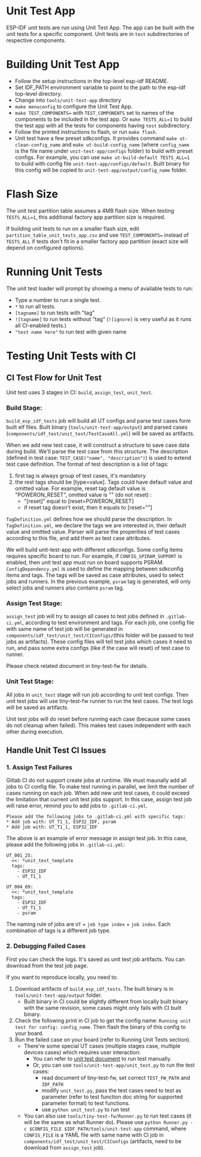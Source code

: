 # Unit Test App

ESP-IDF unit tests are run using Unit Test App. The app can be built with the unit tests for a specific component. Unit tests are in `test` subdirectories of respective components.

# Building Unit Test App

* Follow the setup instructions in the top-level esp-idf README.
* Set IDF_PATH environment variable to point to the path to the esp-idf top-level directory.
* Change into `tools/unit-test-app` directory
* `make menuconfig` to configure the Unit Test App.
* `make TEST_COMPONENTS=` with `TEST_COMPONENTS` set to names of the components to be included in the test app. Or `make TESTS_ALL=1` to build the test app with all the tests for components having `test` subdirectory.
* Follow the printed instructions to flash, or run `make flash`.
* Unit test have a few preset sdkconfigs. It provides command `make ut-clean-config_name` and `make ut-build-config_name` (where `config_name` is the file name under `unit-test-app/configs` folder) to build with preset configs. For example, you can use `make ut-build-default TESTS_ALL=1` to build with config file `unit-test-app/configs/default`. Built binary for this config will be copied to `unit-test-app/output/config_name` folder.

# Flash Size

The unit test partition table assumes a 4MB flash size. When testing `TESTS_ALL=1`, this additional factory app partition size is required.

If building unit tests to run on a smaller flash size, edit `partition_table_unit_tests_app.csv` and use `TEST_COMPONENTS=` instead of `TESTS_ALL` if tests don't fit in a smaller factory app partition (exact size will depend on configured options).

# Running Unit Tests

The unit test loader will prompt by showing a menu of available tests to run:

* Type a number to run a single test.
* `*` to run all tests.
* `[tagname]` to run tests with "tag"
* `![tagname]` to run tests without "tag" (`![ignore]` is very useful as it runs all CI-enabled tests.)
* `"test name here"` to run test with given name

# Testing Unit Tests with CI

## CI Test Flow for Unit Test

Unit test uses 3 stages in CI: `build`, `assign_test`, `unit_test`.

### Build Stage:

`build_esp_idf_tests` job will build all UT configs and parse test cases form built elf files. Built binary (`tools/unit-test-app/output`) and parsed cases (`components/idf_test/unit_test/TestCaseAll.yml`) will be saved as artifacts.

When we add new test case, it will construct a structure to save case data during build. We'll parse the test case from this structure. The description (defined in test case: `TEST_CASE("name", "description")`) is used to extend test case definition. The format of test description is a list of tags:

1. first tag is always group of test cases, it's mandatory
2. the rest tags should be [type=value]. Tags could have default value and omitted value. For example, reset tag default value is "POWERON_RESET", omitted value is "" (do not reset) :
    * "[reset]" equal to [reset=POWERON_RESET]
    * if reset tag doesn't exist, then it equals to [reset=""]

`TagDefinition.yml` defines how we should parse the description. In `TagDefinition.yml`, we declare the tags we are interested in, their default value and omitted value. Parser will parse the properities of test cases according to this file, and add them as test case attributes.

We will build unit-test-app with different sdkconfigs. Some config items requires specific board to run. For example, if `CONFIG_SPIRAM_SUPPORT` is enabled, then unit test app must run on board supports PSRAM. `ConfigDependency.yml` is used to define the mapping between sdkconfig items and tags. The tags will be saved as case attributes, used to select jobs and runners. In the previous example, `psram` tag is generated, will only select jobs and runners also contains `psram` tag.

### Assign Test Stage:

`assign_test` job will try to assign all cases to test jobs defined in `.gitlab-ci.yml`, according to test environment and tags. For each job, one config file with same name of test job will be generated in `components/idf_test/unit_test/CIConfigs/`(this folder will be passed to test jobs as artifacts). These config files will tell test jobs which cases it need to run, and pass some extra configs (like if the case will reset) of test case to runner.

Please check related document in tiny-test-fw for details.

### Unit Test Stage:

All jobs in `unit_test` stage will run job according to unit test configs. Then unit test jobs will use tiny-test-fw runner to run the test cases. The test logs will be saved as artifacts.

Unit test jobs will do reset before running each case (because some cases do not cleanup when failed). This makes test cases independent with each other during execution.

## Handle Unit Test CI Issues

### 1. Assign Test Failures

Gitlab CI do not support create jobs at runtime. We must maunally add all jobs to CI config file. To make test running in parallel, we limit the number of cases running on each job. When add new unit test cases, it could exceed the limitation that current unit test jobs support. In this case, assign test job will raise error, remind you to add jobs to `.gitlab-ci.yml`.

```
Please add the following jobs to .gitlab-ci.yml with specific tags:
* Add job with: UT_T1_1, ESP32_IDF, psram
* Add job with: UT_T1_1, ESP32_IDF
```

The above is an example of error message in assign test job. In this case, please add the following jobs in `.gitlab-ci.yml`:

```
UT_001_25:
  <<: *unit_test_template
  tags:
    - ESP32_IDF
    - UT_T1_1

UT_004_09:
  <<: *unit_test_template
  tags:
    - ESP32_IDF
    - UT_T1_1
    - psram
```

The naming rule of jobs are `UT` + `job type index` + `job index`. Each combination of tags is a different job type.

### 2. Debugging Failed Cases

First you can check the logs. It's saved as unit test job artifacts. You can download from the test job page.

If you want to reproduce locally, you need to:

1. Download artifacts of `build_esp_idf_tests`. The built binary is in `tools/unit-test-app/output` folder.
    * Built binary in CI could be slightly different from locally built binary with the same revision, some cases might only fails with CI built binary.
2. Check the following print in CI job to get the config name: `Running unit test for config: config_name`. Then flash the binary of this config to your board.
3. Run the failed case on your board (refer to Running Unit Tests section).
    * There're some special UT cases (multiple stages case, multiple devices cases) which requires user interaction:
        * You can refer to [unit test document](https://esp-idf.readthedocs.io/en/latest/api-guides/unit-tests.html#running-unit-tests) to run test manually.
        * Or, you can use `tools/unit-test-app/unit_test.py` to run the test cases:
            * read document of tiny-test-fw, set correct `TEST_FW_PATH` and `IDF_PATH`
            * modify `unit_test.py`, pass the test cases need to test as parameter (refer to test function doc string for supported parameter format) to test functions.
            * use `python unit_test.py` to run test
    * You can also use  `tools/tiny-test-fw/Runner.py` to run test cases (it will be the same as what Runner do). Please use `python Runner.py -c $CONFIG_FILE $IDF_PATH/tools/unit-test-app` command, where `CONFIG_FILE` is a YAML file with same name with CI job in `components/idf_test/unit_test/CIConfigs` (artifacts, need to be download from `assign_test` job).
